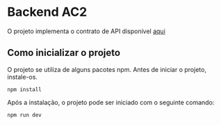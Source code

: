 # Backend AC2

O projeto implementa o contrato de API disponível [aqui](https://documenter.getpostman.com/view/31643353/2sA3XLEPYW)

## Como inicializar o projeto

O projeto se utiliza de alguns pacotes npm. Antes de iniciar o projeto, instale-os.

```shell
npm install
```

Após a instalação, o projeto pode ser iniciado com o seguinte comando:

```shell
npm run dev
```
